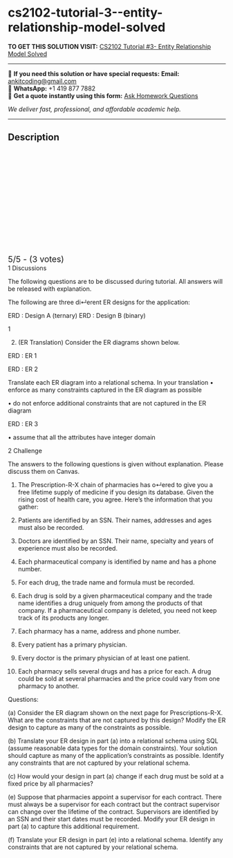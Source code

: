 # cs2102-tutorial-3--entity-relationship-model-solved
**TO GET THIS SOLUTION VISIT:** [CS2102 Tutorial #3- Entity Relationship Model Solved](https://www.ankitcodinghub.com/product/cs2102-solved-6/)


---

📩 **If you need this solution or have special requests:** **Email:** ankitcoding@gmail.com  
📱 **WhatsApp:** +1 419 877 7882  
📄 **Get a quote instantly using this form:** [Ask Homework Questions](https://www.ankitcodinghub.com/services/ask-homework-questions/)

*We deliver fast, professional, and affordable academic help.*

---

<h2>Description</h2>



<div class="kk-star-ratings kksr-auto kksr-align-center kksr-valign-top" data-payload="{&quot;align&quot;:&quot;center&quot;,&quot;id&quot;:&quot;117759&quot;,&quot;slug&quot;:&quot;default&quot;,&quot;valign&quot;:&quot;top&quot;,&quot;ignore&quot;:&quot;&quot;,&quot;reference&quot;:&quot;auto&quot;,&quot;class&quot;:&quot;&quot;,&quot;count&quot;:&quot;3&quot;,&quot;legendonly&quot;:&quot;&quot;,&quot;readonly&quot;:&quot;&quot;,&quot;score&quot;:&quot;5&quot;,&quot;starsonly&quot;:&quot;&quot;,&quot;best&quot;:&quot;5&quot;,&quot;gap&quot;:&quot;4&quot;,&quot;greet&quot;:&quot;Rate this product&quot;,&quot;legend&quot;:&quot;5\/5 - (3 votes)&quot;,&quot;size&quot;:&quot;24&quot;,&quot;title&quot;:&quot;CS2102 Tutorial #3- Entity Relationship Model Solved&quot;,&quot;width&quot;:&quot;138&quot;,&quot;_legend&quot;:&quot;{score}\/{best} - ({count} {votes})&quot;,&quot;font_factor&quot;:&quot;1.25&quot;}">

<div class="kksr-stars">

<div class="kksr-stars-inactive">
            <div class="kksr-star" data-star="1" style="padding-right: 4px">


<div class="kksr-icon" style="width: 24px; height: 24px;"></div>
        </div>
            <div class="kksr-star" data-star="2" style="padding-right: 4px">


<div class="kksr-icon" style="width: 24px; height: 24px;"></div>
        </div>
            <div class="kksr-star" data-star="3" style="padding-right: 4px">


<div class="kksr-icon" style="width: 24px; height: 24px;"></div>
        </div>
            <div class="kksr-star" data-star="4" style="padding-right: 4px">


<div class="kksr-icon" style="width: 24px; height: 24px;"></div>
        </div>
            <div class="kksr-star" data-star="5" style="padding-right: 4px">


<div class="kksr-icon" style="width: 24px; height: 24px;"></div>
        </div>
    </div>

<div class="kksr-stars-active" style="width: 138px;">
            <div class="kksr-star" style="padding-right: 4px">


<div class="kksr-icon" style="width: 24px; height: 24px;"></div>
        </div>
            <div class="kksr-star" style="padding-right: 4px">


<div class="kksr-icon" style="width: 24px; height: 24px;"></div>
        </div>
            <div class="kksr-star" style="padding-right: 4px">


<div class="kksr-icon" style="width: 24px; height: 24px;"></div>
        </div>
            <div class="kksr-star" style="padding-right: 4px">


<div class="kksr-icon" style="width: 24px; height: 24px;"></div>
        </div>
            <div class="kksr-star" style="padding-right: 4px">


<div class="kksr-icon" style="width: 24px; height: 24px;"></div>
        </div>
    </div>
</div>


<div class="kksr-legend" style="font-size: 19.2px;">
            5/5 - (3 votes)    </div>
    </div>
1 Discussions

The following questions are to be discussed during tutorial. All answers will be released with explanation.

The following are three di↵erent ER designs for the application:

ERD : Design A (ternary) ERD : Design B (binary)

1

2. (ER Translation) Consider the ER diagrams shown below.

ERD : ER 1

ERD : ER 2

Translate each ER diagram into a relational schema. In your translation • enforce as many constraints captured in the ER diagram as possible

• do not enforce additional constraints that are not captured in the ER diagram

ERD : ER 3

• assume that all the attributes have integer domain

2 Challenge

The answers to the following questions is given without explanation. Please discuss them on Canvas.

1. The Prescription-R-X chain of pharmacies has o↵ered to give you a free lifetime supply of medicine if you design its database. Given the rising cost of health care, you agree. Here’s the information that you gather:

1. Patients are identified by an SSN. Their names, addresses and ages must also be recorded.

2. Doctors are identified by an SSN. Their name, specialty and years of experience must also be recorded.

3. Each pharmaceutical company is identified by name and has a phone number.

4. For each drug, the trade name and formula must be recorded.

5. Each drug is sold by a given pharmaceutical company and the trade name identifies a drug uniquely from among the products of that company. If a pharmaceutical company is deleted, you need not keep track of its products any longer.

6. Each pharmacy has a name, address and phone number.

7. Every patient has a primary physician.

8. Every doctor is the primary physician of at least one patient.

9. Each pharmacy sells several drugs and has a price for each. A drug could be sold at several pharmacies and the price could vary from one pharmacy to another.

Questions:

(a) Consider the ER diagram shown on the next page for Prescriptions-R-X. What are the constraints that are not captured by this design? Modify the ER design to capture as many of the constraints as possible.

(b) Translate your ER design in part (a) into a relational schema using SQL (assume reasonable data types for the domain constraints). Your solution should capture as many of the application’s constraints as possible. Identify any constraints that are not captured by your relational schema.

(c) How would your design in part (a) change if each drug must be sold at a fixed price by all pharmacies?

(e) Suppose that pharmacies appoint a supervisor for each contract. There must always be a supervisor for each contract but the contract supervisor can change over the lifetime of the contract. Supervisors are identified by an SSN and their start dates must be recorded. Modify your ER design in part (a) to capture this additional requirement.

(f) Translate your ER design in part (e) into a relational schema. Identify any constraints that are not captured by your relational schema.
